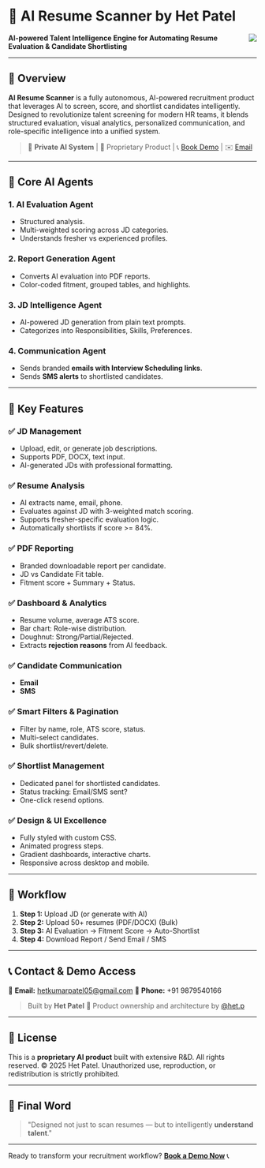 # 🤖 AI Resume Scanner by Het Patel <a href="mailto:careers@raapidinc.com?subject=Book%20Demo%20-%20AI%20Resume%20Scanner&body=Hi%20Het%2C%0A%0AI%27d%20like%20to%20schedule%20a%20demo%20for%20the%20AI%20Resume%20Scanner%20product.%20Please%20reach%20out%20to%20me.%0A%0AThanks!" target="_blank" style="float: right;">
  <img src="https://img.shields.io/badge/%F0%9F%93%8A%20Book%20Demo-blue?style=for-the-badge&logo=googlecalendar" />
</a>

**AI-powered Talent Intelligence Engine for Automating Resume Evaluation & Candidate Shortlisting**

---

## 🚀 Overview

**AI Resume Scanner** is a fully autonomous, AI-powered recruitment product that leverages AI to screen, score, and shortlist candidates intelligently. Designed to revolutionize talent screening for modern HR teams, it blends structured evaluation, visual analytics, personalized communication, and role-specific intelligence into a unified system.

> 🔐 **Private AI System** | 💼 Proprietary Product | 📞 [Book Demo](+91-9879540166) | ✉️ [Email](hetkumarpatel07@gmail.com)

---

## 🧠 Core AI Agents

### 1. **AI Evaluation Agent**

* Structured analysis.
* Multi-weighted scoring across JD categories.
* Understands fresher vs experienced profiles.

### 2. **Report Generation Agent**

* Converts AI evaluation into PDF reports.
* Color-coded fitment, grouped tables, and highlights.

### 3. **JD Intelligence Agent**

* AI-powered JD generation from plain text prompts.
* Categorizes into Responsibilities, Skills, Preferences.

### 4. **Communication Agent**

* Sends branded **emails with Interview Scheduling links**.
* Sends **SMS alerts** to shortlisted candidates.

---

## 🎯 Key Features

### ✅ JD Management

* Upload, edit, or generate job descriptions.
* Supports PDF, DOCX, text input.
* AI-generated JDs with professional formatting.

### ✅ Resume Analysis

* AI extracts name, email, phone.
* Evaluates against JD with 3-weighted match scoring.
* Supports fresher-specific evaluation logic.
* Automatically shortlists if score >= 84%.

### ✅ PDF Reporting

* Branded downloadable report per candidate.
* JD vs Candidate Fit table.
* Fitment score + Summary + Status.

### ✅ Dashboard & Analytics

* Resume volume, average ATS score.
* Bar chart: Role-wise distribution.
* Doughnut: Strong/Partial/Rejected.
* Extracts **rejection reasons** from AI feedback.

### ✅ Candidate Communication

* **Email**
* **SMS**

### ✅ Smart Filters & Pagination

* Filter by name, role, ATS score, status.
* Multi-select candidates.
* Bulk shortlist/revert/delete.

### ✅ Shortlist Management

* Dedicated panel for shortlisted candidates.
* Status tracking: Email/SMS sent?
* One-click resend options.

### ✅ Design & UI Excellence

* Fully styled with custom CSS.
* Animated progress steps.
* Gradient dashboards, interactive charts.
* Responsive across desktop and mobile.

---

## 🔁 Workflow

1. **Step 1:** Upload JD (or generate with AI)
2. **Step 2:** Upload 50+ resumes (PDF/DOCX) (Bulk)
3. **Step 3:** AI Evaluation → Fitment Score → Auto-Shortlist
4. **Step 4:** Download Report / Send Email / SMS

---

## 📞 Contact & Demo Access

📧 **Email:** [hetkumarpatel05@gmail.com](mailto:hetkumarpatel05@gmail.com)
📱 **Phone:** +91 9879540166

> Built by **Het Patel** 💙
> Product ownership and architecture by [@het.p](mailto:hetkumarpatel05@gmail.com)

---

## 🔐 License

This is a **proprietary AI product** built with extensive R\&D.
All rights reserved. © 2025 Het Patel.
Unauthorized use, reproduction, or redistribution is strictly prohibited.

---

## 🙌 Final Word

> "Designed not just to scan resumes — but to intelligently **understand talent**."

---

Ready to transform your recruitment workflow? **[Book a Demo Now](hetkumarpatel07@gmail.com)** 📞
